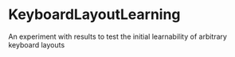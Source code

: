 # KeyboardLayoutLearning
An experiment with results to test the initial learnability of arbitrary keyboard layouts
